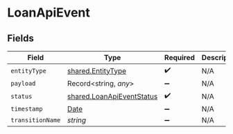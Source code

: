 # LoanApiEvent


## Fields

| Field                                                                                         | Type                                                                                          | Required                                                                                      | Description                                                                                   |
| --------------------------------------------------------------------------------------------- | --------------------------------------------------------------------------------------------- | --------------------------------------------------------------------------------------------- | --------------------------------------------------------------------------------------------- |
| `entityType`                                                                                  | [shared.EntityType](../../../sdk/models/shared/entitytype.md)                                 | :heavy_check_mark:                                                                            | N/A                                                                                           |
| `payload`                                                                                     | Record<string, *any*>                                                                         | :heavy_minus_sign:                                                                            | N/A                                                                                           |
| `status`                                                                                      | [shared.LoanApiEventStatus](../../../sdk/models/shared/loanapieventstatus.md)                 | :heavy_check_mark:                                                                            | N/A                                                                                           |
| `timestamp`                                                                                   | [Date](https://developer.mozilla.org/en-US/docs/Web/JavaScript/Reference/Global_Objects/Date) | :heavy_minus_sign:                                                                            | N/A                                                                                           |
| `transitionName`                                                                              | *string*                                                                                      | :heavy_minus_sign:                                                                            | N/A                                                                                           |